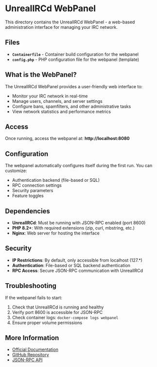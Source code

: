 # UnrealIRCd WebPanel

This directory contains the UnrealIRCd WebPanel - a web-based administration interface for managing your IRC network.

## Files

- **`Containerfile`** - Container build configuration for the webpanel
- **`config.php`** - PHP configuration file for the webpanel (template)

## What is the WebPanel?

The UnrealIRCd WebPanel provides a user-friendly web interface to:
- Monitor your IRC network in real-time
- Manage users, channels, and server settings
- Configure bans, spamfilters, and other administrative tasks
- View network statistics and performance metrics

## Access

Once running, access the webpanel at: **http://localhost:8080**

## Configuration

The webpanel automatically configures itself during the first run. You can customize:
- Authentication backend (file-based or SQL)
- RPC connection settings
- Security parameters
- Feature toggles

## Dependencies

- **UnrealIRCd**: Must be running with JSON-RPC enabled (port 8600)
- **PHP 8.2+**: With required extensions (zip, curl, mbstring, etc.)
- **Nginx**: Web server for hosting the interface

## Security

- **IP Restrictions**: By default, only accessible from localhost (127.*)
- **Authentication**: File-based or SQL backend authentication
- **RPC Access**: Secure JSON-RPC communication with UnrealIRCd

## Troubleshooting

If the webpanel fails to start:
1. Check that UnrealIRCd is running and healthy
2. Verify port 8600 is accessible for JSON-RPC
3. Check container logs: `docker-compose logs webpanel`
4. Ensure proper volume permissions

## More Information

- [Official Documentation](https://www.unrealircd.org/docs/UnrealIRCd_webpanel)
- [GitHub Repository](https://github.com/unrealircd/unrealircd-webpanel)
- [JSON-RPC API](https://www.unrealircd.org/docs/JSON-RPC)
